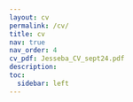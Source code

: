 ```yaml
---
layout: cv
permalink: /cv/
title: cv
nav: true
nav_order: 4
cv_pdf: Jesseba_CV_sept24.pdf
description:
toc:
  sidebar: left
---
```

